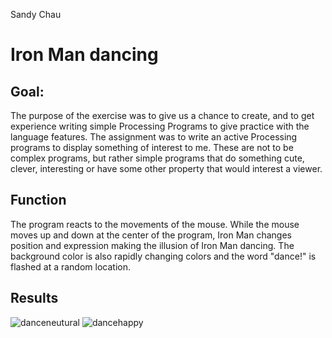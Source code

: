 Sandy Chau

# Iron Man dancing

## Goal: 
The purpose of the exercise was to give us a chance to create, and to get experience writing simple Processing Programs to give practice with the language features. 
The assignment was to write an active Processing programs to display something of interest to me. These are not to be complex programs, but rather simple programs that do something cute, clever, interesting or have some other property that would interest a viewer.

## Function
The program reacts to the movements of the mouse. While the mouse moves up and down at the center of the program, Iron Man changes position and expression making the illusion of Iron Man dancing. The background color is also rapidly changing colors and the word "dance!" is flashed at a random location.  


## Results
![danceneutural](https://cloud.githubusercontent.com/assets/9274886/25079423/44782742-22f1-11e7-9971-7a45a42b6142.png)
![dancehappy](https://cloud.githubusercontent.com/assets/9274886/25079424/447d6860-22f1-11e7-83b0-9695b892202a.png)

